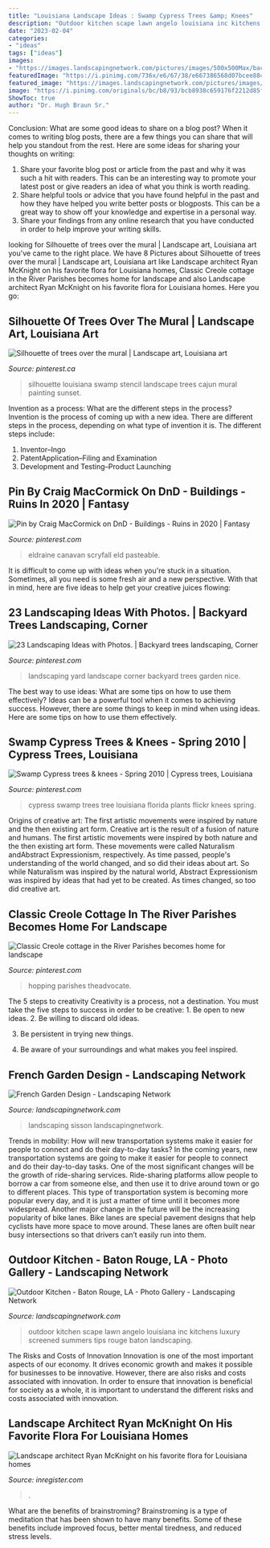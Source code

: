 ```yaml
---
title: "Louisiana Landscape Ideas : Swamp Cypress Trees &amp; Knees"
description: "Outdoor kitchen scape lawn angelo louisiana inc kitchens luxury screened summers tips rouge baton landscaping"
date: "2023-02-04"
categories:
- "ideas"
tags: ["ideas"]
images:
- "https://images.landscapingnetwork.com/pictures/images/500x500Max/backyard-landscaping_1/formal-fountain-sisson-landscapes_3373.jpg"
featuredImage: "https://i.pinimg.com/736x/e6/67/38/e667386568d07bcee8846e500580268d.jpg"
featured_image: "https://images.landscapingnetwork.com/pictures/images/800x642Max/outdoor-kitchen_7/luxury-screened-outdoor-kitchen-angelo-s-lawn-scape-of-louisiana-inc_10048.jpg"
image: "https://i.pinimg.com/originals/bc/b8/93/bcb8938c659176f2212d85f3921b38bd.jpg"
ShowToc: true
author: "Dr. Hugh Braun Sr."
---
```



Conclusion: What are some good ideas to share on a blog post?
When it comes to writing blog posts, there are a few things you can share that will help you standout from the rest. Here are some ideas for sharing your thoughts on writing:
1. Share your favorite blog post or article from the past and why it was such a hit with readers. This can be an interesting way to promote your latest post or give readers an idea of what you think is worth reading. 
2. Share helpful tools or advice that you have found helpful in the past and how they have helped you write better posts or blogposts. This can be a great way to show off your knowledge and expertise in a personal way. 
3. Share your findings from any online research that you have conducted in order to help improve your writing skills.

	

		
looking for Silhouette of trees over the mural | Landscape art, Louisiana art you've came to the right place. We have 8 Pictures about Silhouette of trees over the mural | Landscape art, Louisiana art like Landscape architect Ryan McKnight on his favorite flora for Louisiana homes, Classic Creole cottage in the River Parishes becomes home for landscape and also Landscape architect Ryan McKnight on his favorite flora for Louisiana homes. Here you go:
		
    
## Silhouette Of Trees Over The Mural | Landscape Art, Louisiana Art

<img loading=lazy src="https://i.pinimg.com/736x/90/ca/26/90ca26151397babf5ec5eafb9a531924--cajun-stencil.jpg" onerror="this.onerror=null;this.src='https://tse2.mm.bing.net/th?id=OIP.Ednq8BTWKQTSdo00ubuhBAHaFZ&amp;pid=15.1';" alt="Silhouette of trees over the mural | Landscape art, Louisiana art">

_Source: pinterest.ca_

>silhouette louisiana swamp stencil landscape trees cajun mural painting sunset. 

	

Invention as a process: What are the different steps in the process?
Invention is the process of coming up with a new idea. There are different steps in the process, depending on what type of invention it is. The different steps include: 
1. Inventor–Ingo 
2. PatentApplication–Filing and Examination 
3. Development and Testing–Product Launching 

    
## Pin By Craig MacCormick On DnD - Buildings - Ruins In 2020 | Fantasy

<img loading=lazy src="https://i.pinimg.com/originals/43/7d/19/437d199f91c43719c42cdf7ce1a993c4.jpg" onerror="this.onerror=null;this.src='https://tse1.mm.bing.net/th?id=OIP.P6VWav-d8hvFdM8smO-vTwHaFc&amp;pid=15.1';" alt="Pin by Craig MacCormick on DnD - Buildings - Ruins in 2020 | Fantasy">

_Source: pinterest.com_

>eldraine canavan scryfall eld pasteable. 

	

It is difficult to come up with ideas when you're stuck in a situation. Sometimes, all you need is some fresh air and a new perspective. With that in mind, here are five ideas to help get your creative juices flowing: 

    
## 23 Landscaping Ideas With Photos. | Backyard Trees Landscaping, Corner

<img loading=lazy src="https://i.pinimg.com/originals/bc/b8/93/bcb8938c659176f2212d85f3921b38bd.jpg" onerror="this.onerror=null;this.src='https://tse1.mm.bing.net/th?id=OIP.oa6RCSFYHIBrJIqdeKwxIAHaEO&amp;pid=15.1';" alt="23 Landscaping Ideas with Photos. | Backyard trees landscaping, Corner">

_Source: pinterest.com_

>landscaping yard landscape corner backyard trees garden nice. 

	

The best way to use ideas: What are some tips on how to use them effectively?
Ideas can be a powerful tool when it comes to achieving success. However, there are some things to keep in mind when using ideas. Here are some tips on how to use them effectively.

    
## Swamp Cypress Trees &amp; Knees - Spring 2010 | Cypress Trees, Louisiana

<img loading=lazy src="https://i.pinimg.com/originals/e5/44/18/e544188f087d5584005c700eacee2cb3.jpg" onerror="this.onerror=null;this.src='https://tse3.mm.bing.net/th?id=OIP.SN9APf4-X9twuIXQH02tqgHaE8&amp;pid=15.1';" alt="Swamp Cypress trees &amp; knees - Spring 2010 | Cypress trees, Louisiana">

_Source: pinterest.com_

>cypress swamp trees tree louisiana florida plants flickr knees spring. 

	

Origins of creative art: The first artistic movements were inspired by nature and the then existing art form.
Creative art is the result of a fusion of nature and humans. The first artistic movements were inspired by both nature and the then existing art form. These movements were called Naturalism andAbstract Expressionism, respectively. As time passed, people's understanding of the world changed, and so did their ideas about art. So while Naturalism was inspired by the natural world, Abstract Expressionism was inspired by ideas that had yet to be created. As times changed, so too did creative art.

    
## Classic Creole Cottage In The River Parishes Becomes Home For Landscape

<img loading=lazy src="https://i.pinimg.com/736x/e6/67/38/e667386568d07bcee8846e500580268d.jpg" onerror="this.onerror=null;this.src='https://tse3.mm.bing.net/th?id=OIP.t35f19GNodXLuW8MmQJzwAHaLG&amp;pid=15.1';" alt="Classic Creole cottage in the River Parishes becomes home for landscape">

_Source: pinterest.com_

>hopping parishes theadvocate. 

	

The 5 steps to creativity
Creativity is a process, not a destination. You must take the five steps to success in order to be creative: 1. Be open to new ideas.
2. Be willing to discard old ideas.

3. Be persistent in trying new things.

4. Be aware of your surroundings and what makes you feel inspired.


    
## French Garden Design - Landscaping Network

<img loading=lazy src="https://images.landscapingnetwork.com/pictures/images/500x500Max/backyard-landscaping_1/formal-fountain-sisson-landscapes_3373.jpg" onerror="this.onerror=null;this.src='https://tse3.mm.bing.net/th?id=OIP.m6_1IoBxwEIdLqjK0f3umwHaEy&amp;pid=15.1';" alt="French Garden Design - Landscaping Network">

_Source: landscapingnetwork.com_

>landscaping sisson landscapingnetwork. 

	

Trends in mobility: How will new transportation systems make it easier for people to connect and do their day-to-day tasks?
In the coming years, new transportation systems are going to make it easier for people to connect and do their day-to-day tasks. One of the most significant changes will be the growth of ride-sharing services. Ride-sharing platforms allow people to borrow a car from someone else, and then use it to drive around town or go to different places. This type of transportation system is becoming more popular every day, and it is just a matter of time until it becomes more widespread.
Another major change in the future will be the increasing popularity of bike lanes. Bike lanes are special pavement designs that help cyclists have more space to move around. These lanes are often built near busy intersections so that drivers can’t easily run into them.

    
## Outdoor Kitchen - Baton Rouge, LA - Photo Gallery - Landscaping Network

<img loading=lazy src="https://images.landscapingnetwork.com/pictures/images/800x642Max/outdoor-kitchen_7/luxury-screened-outdoor-kitchen-angelo-s-lawn-scape-of-louisiana-inc_10048.jpg" onerror="this.onerror=null;this.src='https://tse2.mm.bing.net/th?id=OIP.6q-PRu6n4-AumuVE5AeKywHaFa&amp;pid=15.1';" alt="Outdoor Kitchen - Baton Rouge, LA - Photo Gallery - Landscaping Network">

_Source: landscapingnetwork.com_

>outdoor kitchen scape lawn angelo louisiana inc kitchens luxury screened summers tips rouge baton landscaping. 

	

The Risks and Costs of Innovation
Innovation is one of the most important aspects of our economy. It drives economic growth and makes it possible for businesses to be innovative. However, there are also risks and costs associated with innovation. In order to ensure that innovation is beneficial for society as a whole, it is important to understand the different risks and costs associated with innovation.

    
## Landscape Architect Ryan McKnight On His Favorite Flora For Louisiana Homes

<img loading=lazy src="https://d1dxs113ar9ebd.cloudfront.net/inregister/2020/09/St.Andrews18.jpg" onerror="this.onerror=null;this.src='https://tse2.mm.bing.net/th?id=OIP.a6QXqCapsQZGYiQTWOfTqgHaE8&amp;pid=15.1';" alt="Landscape architect Ryan McKnight on his favorite flora for Louisiana homes">

_Source: inregister.com_

>. 

	

What are the benefits of brainstroming?
Brainstroming is a type of meditation that has been shown to have many benefits. Some of these benefits include improved focus, better mental tiredness, and reduced stress levels.

